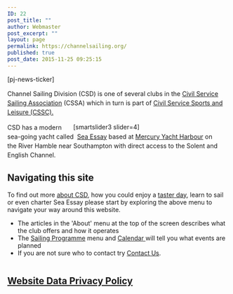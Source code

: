 ```yaml
---
ID: 22
post_title: ""
author: Webmaster
post_excerpt: ""
layout: page
permalink: https://channelsailing.org/
published: true
post_date: 2015-11-25 09:25:15
---
```

<p>[pj-news-ticker]</p>
<p style="line-height: 1.5em;"><span style="line-height: 1.5em;">Channel Sailing Division (CSD) is one of several clubs in the&nbsp;<a href="http://www.cs-sailing.org/" target="_blank" rel="noopener noreferrer">Civil Service Sailing Association</a> (CSSA) which in turn is part of&nbsp;<a href="http://www.cssc.co.uk/" target="_blank" rel="noopener noreferrer">Civil Service Sports and Leisure (CSSC).</a>&nbsp;</span></p>
<div style="float: Right; width: 70%; padding: 1px;">[smartslider3 slider=4]</div>
<p style="line-height: 1.5em;"><span style="line-height: 1.5em;">CSD has</span>&nbsp;a modern sea-going yacht called&nbsp;&nbsp;<a href="//channelsailing.org/seaessay-2/">Sea Essay</a>&nbsp;based at&nbsp;<a title="Mercury Yacht Harbour" href="https://channelsailing.wordpress.com/home-2/mercury-yacht-harbour/" target="_blank" rel="noopener noreferrer">Mercury Yacht Harbour</a>&nbsp;on the&nbsp;River Hamble near Southampton&nbsp;with direct access to the Solent and English Channel.</p>

<!-- wp:paragraph -->
<p></p>
<!-- /wp:paragraph -->

<!-- wp:heading -->
<h2>Navigating this site</h2>
<!-- /wp:heading -->

<!-- wp:paragraph {"align":"left"} -->
<p class="has-text-align-left">To find out more <a href="https://channelsailing.org/home/about/">about CSD</a>, how you could enjoy a <a href="http://Day Sail">taster day</a>, learn to sail or even charter Sea Essay please start by exploring the above menu to navigate your way around this website. </p>
<!-- /wp:paragraph -->

<!-- wp:columns -->
<div class="wp-block-columns"><!-- wp:column {"width":66.66} -->
<div class="wp-block-column" style="flex-basis:66.66%"><!-- wp:list -->
<ul><li>The articles in the 'About' menu at the top of the screen describes what the club offers and how it operates</li><li>The <a href="https://channelsailing.org/sailing-opportunities/">Sailing Programme</a>&nbsp;menu and <a href="https://channelsailing.org/2018/03/02/csd-calendar/">Calendar </a>will tell you what events are planned</li><li>If you are not sure who to contact try <a href="https://channelsailing.org/contacts/">Contact Us</a>.</li></ul>
<!-- /wp:list --></div>
<!-- /wp:column -->

<!-- wp:column {"width":33.33} -->
<div class="wp-block-column" style="flex-basis:33.33%"><!-- wp:image {"id":2717,"sizeSlug":"large"} -->
<figure class="wp-block-image size-large"><img src="https://channelsailing.org/wp-content/uploads/2020/07/about-Menu-small.png" alt="" class="wp-image-2717"/></figure>
<!-- /wp:image --></div>
<!-- /wp:column --></div>
<!-- /wp:columns -->

<!-- wp:heading -->
<h2> <a href="//channelsailing.org/website-data-privacy-policy/">Website Data Privacy Policy</a> </h2>
<!-- /wp:heading -->